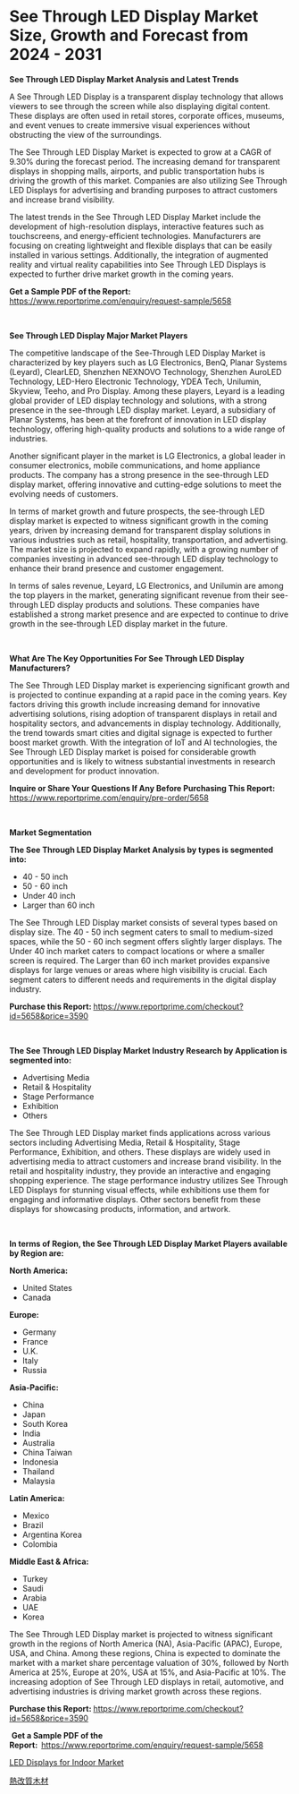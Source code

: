 <p><h1>See Through LED Display Market Size, Growth and Forecast from 2024 - 2031</h1></p><p><strong>See Through LED Display Market Analysis and Latest Trends</strong></p>
<p><p>A See Through LED Display is a transparent display technology that allows viewers to see through the screen while also displaying digital content. These displays are often used in retail stores, corporate offices, museums, and event venues to create immersive visual experiences without obstructing the view of the surroundings.</p><p>The See Through LED Display Market is expected to grow at a CAGR of 9.30% during the forecast period. The increasing demand for transparent displays in shopping malls, airports, and public transportation hubs is driving the growth of this market. Companies are also utilizing See Through LED Displays for advertising and branding purposes to attract customers and increase brand visibility.</p><p>The latest trends in the See Through LED Display Market include the development of high-resolution displays, interactive features such as touchscreens, and energy-efficient technologies. Manufacturers are focusing on creating lightweight and flexible displays that can be easily installed in various settings. Additionally, the integration of augmented reality and virtual reality capabilities into See Through LED Displays is expected to further drive market growth in the coming years.</p></p>
<p><strong>Get a Sample PDF of the Report:&nbsp;</strong> <a href="https://www.reportprime.com/enquiry/request-sample/5658">https://www.reportprime.com/enquiry/request-sample/5658</a></p>
<p>&nbsp;</p>
<p><strong>See Through LED Display Major Market Players</strong></p>
<p><p>The competitive landscape of the See-Through LED Display Market is characterized by key players such as LG Electronics, BenQ, Planar Systems (Leyard), ClearLED, Shenzhen NEXNOVO Technology, Shenzhen AuroLED Technology, LED-Hero Electronic Technology, YDEA Tech, Unilumin, Skyview, Teeho, and Pro Display. Among these players, Leyard is a leading global provider of LED display technology and solutions, with a strong presence in the see-through LED display market. Leyard, a subsidiary of Planar Systems, has been at the forefront of innovation in LED display technology, offering high-quality products and solutions to a wide range of industries.</p><p>Another significant player in the market is LG Electronics, a global leader in consumer electronics, mobile communications, and home appliance products. The company has a strong presence in the see-through LED display market, offering innovative and cutting-edge solutions to meet the evolving needs of customers.</p><p>In terms of market growth and future prospects, the see-through LED display market is expected to witness significant growth in the coming years, driven by increasing demand for transparent display solutions in various industries such as retail, hospitality, transportation, and advertising. The market size is projected to expand rapidly, with a growing number of companies investing in advanced see-through LED display technology to enhance their brand presence and customer engagement.</p><p>In terms of sales revenue, Leyard, LG Electronics, and Unilumin are among the top players in the market, generating significant revenue from their see-through LED display products and solutions. These companies have established a strong market presence and are expected to continue to drive growth in the see-through LED display market in the future.</p></p>
<p>&nbsp;</p>
<p><strong>What Are The Key Opportunities For See Through LED Display Manufacturers?</strong></p>
<p><p>The See Through LED Display market is experiencing significant growth and is projected to continue expanding at a rapid pace in the coming years. Key factors driving this growth include increasing demand for innovative advertising solutions, rising adoption of transparent displays in retail and hospitality sectors, and advancements in display technology. Additionally, the trend towards smart cities and digital signage is expected to further boost market growth. With the integration of IoT and AI technologies, the See Through LED Display market is poised for considerable growth opportunities and is likely to witness substantial investments in research and development for product innovation.</p></p>
<p><strong>Inquire or Share Your Questions If Any Before Purchasing This Report:</strong> <a href="https://www.reportprime.com/enquiry/pre-order/5658">https://www.reportprime.com/enquiry/pre-order/5658</a></p>
<p>&nbsp;</p>
<p><strong>Market Segmentation</strong></p>
<p><strong>The See Through LED Display Market Analysis by types is segmented into:</strong></p>
<p><ul><li>40 - 50 inch</li><li>50 - 60 inch</li><li>Under 40 inch</li><li>Larger than 60 inch</li></ul></p>
<p><p>The See Through LED Display market consists of several types based on display size. The 40 - 50 inch segment caters to small to medium-sized spaces, while the 50 - 60 inch segment offers slightly larger displays. The Under 40 inch market caters to compact locations or where a smaller screen is required. The Larger than 60 inch market provides expansive displays for large venues or areas where high visibility is crucial. Each segment caters to different needs and requirements in the digital display industry.</p></p>
<p><strong>Purchase this Report:&nbsp;</strong><a href="https://www.reportprime.com/checkout?id=5658&price=3590">https://www.reportprime.com/checkout?id=5658&price=3590</a></p>
<p>&nbsp;</p>
<p><strong>The See Through LED Display Market Industry Research by Application is segmented into:</strong></p>
<p><ul><li>Advertising Media</li><li>Retail & Hospitality</li><li>Stage Performance</li><li>Exhibition</li><li>Others</li></ul></p>
<p><p>The See Through LED Display market finds applications across various sectors including Advertising Media, Retail & Hospitality, Stage Performance, Exhibition, and others. These displays are widely used in advertising media to attract customers and increase brand visibility. In the retail and hospitality industry, they provide an interactive and engaging shopping experience. The stage performance industry utilizes See Through LED Displays for stunning visual effects, while exhibitions use them for engaging and informative displays. Other sectors benefit from these displays for showcasing products, information, and artwork.</p></p>
<p>&nbsp;</p>
<p><strong>In terms of Region, the See Through LED Display Market Players available by Region are:</strong></p>
<p>
    <p> <strong> North America: </strong>
        <ul>
            <li>United States</li>
            <li>Canada</li>
        </ul>
        </p> 
    <p> <strong> Europe: </strong>
        <ul>
            <li>Germany</li>
            <li>France</li>
            <li>U.K.</li>
            <li>Italy</li>
            <li>Russia</li>
        </ul>
        </p> 
    <p> <strong> Asia-Pacific: </strong>
        <ul>
            <li>China</li>
            <li>Japan</li>
            <li>South Korea</li>
            <li>India</li>
            <li>Australia</li>
            <li>China Taiwan</li>
            <li>Indonesia</li>
            <li>Thailand</li>
            <li>Malaysia</li>
        </ul>
        </p> 
    <p> <strong> Latin America: </strong>
        <ul>
            <li>Mexico</li>
            <li>Brazil</li>
            <li>Argentina Korea</li>
            <li>Colombia</li>
        </ul>
        </p> 
    <p> <strong> Middle East & Africa: </strong>
        <ul>
            <li>Turkey</li>
            <li>Saudi</li>
            <li>Arabia</li>
            <li>UAE</li>
            <li>Korea</li>
        </ul>
    </p>
    </p>
<p><p>The See Through LED Display market is projected to witness significant growth in the regions of North America (NA), Asia-Pacific (APAC), Europe, USA, and China. Among these regions, China is expected to dominate the market with a market share percentage valuation of 30%, followed by North America at 25%, Europe at 20%, USA at 15%, and Asia-Pacific at 10%. The increasing adoption of See Through LED displays in retail, automotive, and advertising industries is driving market growth across these regions.</p></p>
<p><strong>Purchase this Report: </strong><a href="https://www.reportprime.com/checkout?id=5658&price=3590">https://www.reportprime.com/checkout?id=5658&price=3590</a></p>
<p>&nbsp;<strong>Get a Sample PDF of the Report:&nbsp;&nbsp;</strong><a href="https://www.reportprime.com/enquiry/request-sample/5658">https://www.reportprime.com/enquiry/request-sample/5658</a></p>
<p><strong></strong></p>
<p><p><a href="https://github.com/RoccoManning/Market-Research-Report-List-4/blob/main/led-displays-for-indoor-market.md">LED Displays for Indoor Market</a></p><p><a href="https://github.com/oqxogxyvqe90775/Market-Research-Report-List-1/blob/main/512666515850.md">熱改質木材</a></p></p>